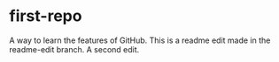 # first-repo
A way to learn the features of GitHub.
This is a readme edit made in the readme-edit branch.
A second edit.
